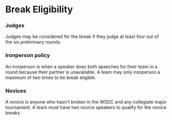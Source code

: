 # Break Eligibility

### Judges

Judges may be considered for the break if they judge at least four out of the six preliminary rounds.

### Ironperson policy

An ironperson is when a speaker does both speeches for their team in a round because their partner is unavailable. A team may only ironperson a maximum of two times to be break eligible.

### Novices

A novice is anyone who hasn't broken in the WSDC and any collegiate major tournament. A team must have two novice speakers to qualify for the novice breaks.
